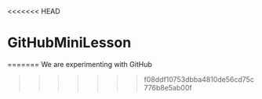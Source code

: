 <<<<<<< HEAD
# GitHubMiniLesson
=======
We are experimenting with GitHub
>>>>>>> f08ddf10753dbba4810de56cd75c776b8e5ab00f
